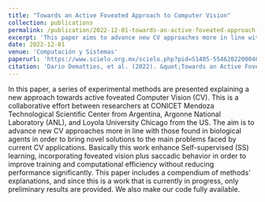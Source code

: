 ```yaml
---
title: "Towards an Active Foveated Approach to Computer Vision"
collection: publications
permalink: /publication/2022-12-01-towards-an-active-foveated-approach-to-computer-vision
excerpt: 'This paper aims to advance new CV approaches more in line with those found in biological agents to bring novel solutions to the main problems faced by current CV applications.'
date: 2022-12-01
venue: 'Computación y Sistemas'
paperurl: 'https://www.scielo.org.mx/scielo.php?pid=S1405-55462022000401635&script=sci_arttext'
citation: 'Dario Dematties, et al. (2022). &quot;Towards an Active Foveated Approach to Computer Vision.&quot; <i>Computación y Sistemas</i>. 26(4).'
---
```

In this paper, a series of experimental methods are presented explaining a new approach towards active foveated Computer Vision (CV). This is a collaborative effort between researchers at CONICET Mendoza Technological Scientific Center from Argentina, Argonne National Laboratory (ANL), and Loyola University Chicago from the US. The aim is to advance new CV approaches more in line with those found in biological agents in order to bring novel solutions to the main problems faced by current CV applications. Basically this work enhance Self-supervised (SS) learning, incorporating foveated vision plus saccadic behavior in order to improve training and computational efficiency without reducing performance significantly. This paper includes a compendium of methods’ explanations, and since this is a work that is currently in progress, only preliminary results are provided. We also make our code fully available.
